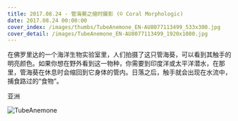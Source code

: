 ```yaml
---
title: 2017.08.24 - 管海葵之缩时摄影 (© Coral Morphologic)
date: 2017.08.24 00:00:00
cover_index: /images/thumbs/TubeAnemone_EN-AU8077113499_533x300.jpg
cover_detail: /images/TubeAnemone_EN-AU8077113499_1920x1080.jpg
---
```


在佛罗里达的一个海洋生物实验室里，人们拍摄了这只管海葵，可以看到其触手的明亮颜色。如果你想在野外看到这一物种，你需要到印度洋或太平洋潜水，在那里，管海葵在休息时会缩回到它身体的管内。日落之后，触手就会出现在水流中，捕食路过的“食物”。

亚洲

![TubeAnemone](/images/TubeAnemone_EN-AU8077113499_1920x1080.jpg)
